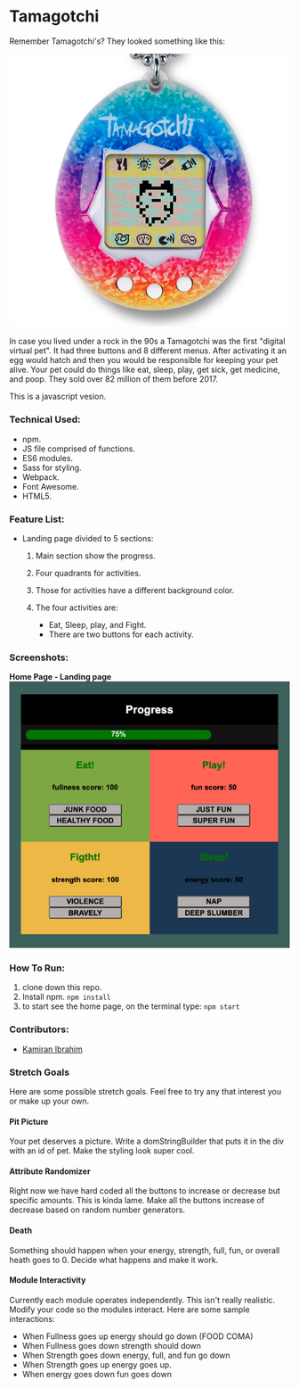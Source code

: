 # Tamagotchi
Remember Tamagotchi's? They looked something like this:

![Tamagotchi](https://github.com/Kamiran79/tamagotchi/blob/master/screenshots/tamagotchi.jpg)


In case you lived under a rock in the 90s a Tamagotchi was the first "digital virtual pet". It had three buttons and 8 different menus. After activating it an egg would hatch and then you would be responsible for keeping your pet alive. Your pet could do things like eat, sleep, play, get sick, get medicine, and poop. They sold over 82 million of them before 2017.

This is a javascript vesion.

### Technical Used:
* npm.
* JS file comprised of functions.
* ES6 modules.
* Sass for styling.
* Webpack.
* Font Awesome.
* HTML5.

### Feature List:
* Landing page divided to 5 sections:

    1. Main section show the progress.
    1. Four quadrants for activities.
    1. Those for activities have a different background color.
    1. The four activities are:
    
        * Eat, Sleep, play, and Fight.
        * There are two buttons for each activity.
    
### Screenshots:
**Home Page - Landing page**
![Home Page](https://github.com/Kamiran79/tamagotchi/blob/master/screenshots/Screen%20Shot%202020-06-14%20at%209.31.03%20PM.png)

### How To Run:
1. clone down this repo.
1. Install npm. `npm install`
1. to start see the home page, on the terminal type: `npm start`

### Contributors:
* [Kamiran Ibrahim](https://github.com/Kamiran79)

### Stretch Goals
Here are some possible stretch goals. Feel free to try any that interest you or make up your own.
#### Pit Picture
Your pet deserves a picture. Write a domStringBuilder that puts it in the div with an id of pet. Make the styling look super cool.
#### Attribute Randomizer
Right now we have hard coded all the buttons to increase or decrease but specific amounts. This is kinda lame. Make all the buttons increase of decrease based on random number generators.

#### Death
Something should happen when your energy, strength, full, fun, or overall heath goes to 0. Decide what happens and make it work.

#### Module Interactivity
Currently each module operates independently. This isn't really realistic. Modify your code so the modules interact. Here are some sample interactions:

* When Fullness goes up energy should go down (FOOD COMA)
* When Fullness goes down strength should down
* When Strength goes down energy, full, and fun go down
* When Strength goes up energy goes up.
* When energy goes down fun goes down
    

